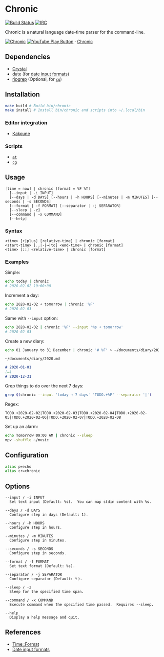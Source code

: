 # Chronic

[![Build Status](https://travis-ci.org/alexherbo2/chronic.svg)](https://travis-ci.org/alexherbo2/chronic)
[![IRC](https://img.shields.io/badge/IRC-%23chronic-blue)](https://webchat.freenode.net/#chronic)

Chronic is a natural language date-time parser for the command-line.

[![Chronic](https://img.youtube.com/vi_webp/P0m9RHs_0Wo/maxresdefault.webp)](https://youtube.com/playlist?list=PLdr-HcjEDx_nVgUW8io9HG39BDyp96u3s "YouTube – Chronic")
[![YouTube Play Button](https://www.iconfinder.com/icons/317714/download/png/16)](https://youtube.com/playlist?list=PLdr-HcjEDx_nVgUW8io9HG39BDyp96u3s) · [Chronic](https://youtube.com/playlist?list=PLdr-HcjEDx_nVgUW8io9HG39BDyp96u3s)

## Dependencies

- [Crystal]
- [date] (for [date input formats])
- [ripgrep] (Optional, for [`cg`](scripts/cg))

## Installation

``` sh
make build # Build bin/chronic
make install # Install bin/chronic and scripts into ~/.local/bin
```

### Editor integration

- [Kakoune][chronic.kak]

### Scripts

- [`at`](scripts/at)
- [`cg`](scripts/cg)

## Usage

```
[time = now] | chronic [format = %F %T]
  [--input | -i INPUT]
  [--days | -d DAYS] [--hours | -h HOURS] [--minutes | -m MINUTES] [--seconds | -s SECONDS]
  [--format | -f FORMAT] [--separator | -j SEPARATOR]
  [--sleep | -z]
  [--command | -x COMMAND]
  [--help]
```

### Syntax

```
<time> [+|plus] [relative-time] | chronic [format]
<start-time> [..|-|→|to] <end-time> | chronic [format]
<time> [::] <relative-time> | chronic [format]
```

### Examples

Simple:

``` sh
echo today | chronic
# 2020-02-02 19:00:00
```

Increment a day:

``` sh
echo 2020-02-02 + tomorrow | chronic '%F'
# 2020-02-03
```

Same with `--input` option:

``` sh
echo 2020-02-02 | chronic '%F' --input '%s + tomorrow'
# 2020-02-03
```

Create a new diary:

``` sh
echo 01 January to 31 December | chronic '# %F' > ~/documents/diary/2020.md
```

`~/documents/diary/2020.md`

``` markdown
# 2020-01-01
[…]
# 2020-12-31
```

Grep things to do over the next 7 days:

``` sh
grep $(chronic --input 'today → 7 days' 'TODO.+%F' --separator '|')
```

Regex:

```
TODO.+2020-02-02|TODO.+2020-02-03|TODO.+2020-02-04|TODO.+2020-02-05|TODO.+2020-02-06|TODO.+2020-02-07|TODO.+2020-02-08
```

Set up an alarm:

``` sh
echo Tomorrow 09:00 AM | chronic --sleep
mpv -shuffle ~/music
```

## Configuration

``` sh
alias p=echo
alias cr=chronic
```

## Options

```
--input / -i INPUT
  Set text input (Default: %s).  You can map stdin content with %s.

--days / -d DAYS
  Configure step in days (Default: 1).

--hours / -h HOURS
  Configure step in hours.

--minutes / -m MINUTES
  Configure step in minutes.

--seconds / -s SECONDS
  Configure step in seconds.

--format / -f FORMAT
  Set text format (Default: %s).

--separator / -j SEPARATOR
  Configure separator (Default: ␤).

--sleep / -z
  Sleep for the specified time span.

--command / -x COMMAND
  Execute command when the specified time passed.  Requires --sleep.

--help
  Display a help message and quit.
```

## References

- [Time::Format]
- [Date input formats]

[Crystal]: https://crystal-lang.org
[Time::Format]: https://crystal-lang.org/api/Time/Format.html
[date]: https://gnu.org/software/coreutils/manual/coreutils.html#date-invocation
[Date input formats]: https://gnu.org/software/coreutils/manual/coreutils.html#Date-input-formats
[ripgrep]: https://github.com/BurntSushi/ripgrep
[chronic.kak]: https://github.com/alexherbo2/chronic.kak

